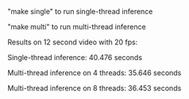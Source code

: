 "make single" to run single-thread inference

"make multi" to run multi-thread inference


Results on 12 second video with 20 fps:

Single-thread inference: 40.476 seconds 


Multi-thread inference on 4 threads: 35.646 seconds

Multi-thread inference on 8 threads: 36.453 seconds